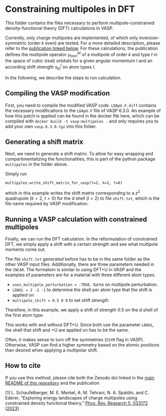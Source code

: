 # Constraining multipoles in DFT

This folder contains the files necessary to perform
multipole-constrained density-functional theory (DFT)
calculations in VASP.

Currently, only charge multipoles are implemented,
of which only inversion-symmetric (order $k$ even) are tested.
For a more detailed description,
please refer to the [publication linked below](#how-to-cite).
For these calculations,
the publication defines the multipole operator $\mu_{mm'}^{kt}$
of a multipole of order $k$ and type $t$
in the space of cubic (real) orbitals
for a given angular momentum $l$
and an according shift strength $s^I_{kt}$ on atom types $I$.

In the following, we describe the steps to run calculation.

## Compiling the VASP modification

First, you need to compile the modified VASP code.
`LDApU.F.diff` contains the necessary modifications
to the `LDApU.F` file of VASP 6.3.0.
An example of how this patch is applied
can be found in the docker file here, which can be compiled with
`docker build -t vasp:multipoles .`
and only requires you to add your own `vasp.6.3.0.tgz` into this folder.

## Generating a shift matrix

Next, we need to generate a shift matrix. To allow for easy
wrapping and compartimentalizing the functionalities,
this is part of the python package `multipyles` in the folder above.

Simply run
```
multipyles.write_shift_matrix_for_vasp(l=2, k=2, t=0)
```
which in this example writes the shift matrix corresponding to a
$z^2$ quadrupole ($k=2$, $t=0$) for the d shell ($l=2$)
to file `shift.txt`, which is the file name required by VASP modification.

## Running a VASP calculation with constrained multipoles

Finally, we can run the DFT calculation.
In the reformulation of constrained DFT, we simply apply
a shift with a certain strength and see what multipole moments
come out.

The file `shift.txt` generated before has to be in the same folder
as the other VASP input files.
Additionally, there are three parameters needed in the `INCAR`.
The formalism is similar to using DFT+U in VASP
and the examples of parameters are for a material
with three different atom types.

- `uses_multipole_perturbation = .TRUE.`
turns on multipole perturbation.
- `LDAUL = 2 -1 -1`
to determine the shell per atom type that the shift is applied on
- `multipole_shift = 0.5 0 0`
to set shift strength

Therefore, in this example, we apply a shift of strength 0.5
on the d shell of the first atom type.

This works with and without DFT+U.
Since both use the parameter `LDAUL`,
the shell that shift and +U are applied on has to be the same.

Often, it makes sense to turn off the symmetries (`ISYM` flag in VASP).
Otherwise, VASP can find a higher symmetry based on the atomic positions
than desired when applying a multipolar shift.

## How to cite

If you use this method, please cite both the Zenodo doi
linked in the [main README of this repository](/README.md#how-to-cite)
and the publication

[1] L. Schaufelberger, M. E. Merkel, A. M. Tehrani, N. A. Spaldin, and C. Ederer,
“Exploring energy landscapes of charge multipoles using constrained density functional theory,”
[Phys. Rev. Research 5, 033172 (2023)](https://doi.org/10.1103/PhysRevResearch.5.033172)
